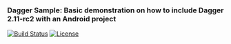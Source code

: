 ### Dagger Sample: Basic demonstration on how to include Dagger 2.11-rc2 with an Android project
[![Build Status](https://img.shields.io/travis/ashdavies/dagger-sample.svg)](https://travis-ci.org/ashdavies/dagger-sample)
[![License](https://img.shields.io/badge/license-apache%202.0-blue.svg)](https://github.com/ashdavies/dagger-sample/blob/master/LICENSE.txt)

